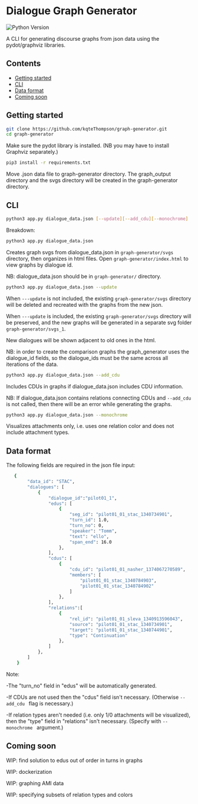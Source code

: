 # Dialogue Graph Generator

![Python Version](https://img.shields.io/badge/python-3.9-blue)

A CLI for generating discourse graphs from json data using the pydot/graphviz libraries.

## Contents
* [Getting started](#start)
* [CLI](#cli)
* [Data format](#json)
* [Coming soon](#features)

## Getting started

```bash
git clone https://github.com/kqteThompson/graph-generator.git
cd graph-generator
```
Make sure the pydot library is installed. 
(NB you may have to install Graphviz separately.)

```bash
pip3 install -r requirements.txt
```

Move .json data file to graph-generator directory.
The graph_output directory and the svgs directory will be created in the graph-generator directory.

## CLI

```bash
python3 app.py dialogue_data.json [--update][--add_cdu][--monochrome]
```

Breakdown:

```bash
python3 app.py dialogue_data.json
```
Creates graph svgs from dialogue_data.json in ```graph-generator/svgs``` directory, 
then organizes in html files. Open ```graph-generator/index.html``` to view graphs by dialogue id. 

NB: dialogue_data.json should be in ```graph-generator/``` directory.

```bash
python3 app.py dialogue_data.json --update
```
When ```---update``` is not included, the existing ```graph-generator/svgs``` directory will be deleted
and recreated with the graphs from the new json. 

When ```---update``` is included, the existing ```graph-generator/svgs``` directory will be preserved, 
and the new graphs will be generated in a separate svg folder ```graph-generator/svgs_1```. 

New dialogues will be shown adjacent to old ones in the html.

NB: in order to create the comparison graphs the graph_generator uses the dialogue_id fields, so the dialogue_ids must be the same across all iterations of the data. 


```bash
python3 app.py dialogue_data.json --add_cdu
```
Includes CDUs in graphs if dialogue_data.json includes CDU information.

NB: If dialogue_data.json contains relations connecting CDUs and ```--add_cdu``` is not called, then
there will be an error while generating the graphs.

```bash
python3 app.py dialogue_data.json --monochrome
```
Visualizes attachments only, i.e. uses one relation color and does not include attachment types.


## Data format

The following fields are required in the json file input:

```bash
   {
        "data_id": "STAC",
        "dialogues": [
            {
                "dialogue_id":"pilot01_1",
                "edus": [
                    {
                        "seg_id": "pilot01_01_stac_1340734901",
                        "turn_id": 1.0,
                        "turn_no": 0,
                        "speaker": "Tomm",
                        "text": "ello",
                        "span_end": 16.0   
                    },
                ],
                "cdus": [
                    {
                        "cdu_id": "pilot01_01_nasher_1374067270589",
                        "members": [
                            "pilot01_01_stac_1340784903",
                            "pilot01_01_stac_1340784902"
                        ]
                    },
                ], 
                "relations":[
                    {
                        "rel_id": "pilot01_01_sleva_1340913596043",
                        "source": "pilot01_01_stac_1340734901",
                        "target": "pilot01_01_stac_1340744901",
                        "type": "Continuation"
                    },
                ]
            }, 
        ]
    }

```

Note:

-The "turn_no" field in "edus" will be automatically generated.

-If CDUs are not used then the "cdus" field isn't necessary.
(Otherwise ```--add_cdu ``` flag is necessary.)

-If relation types aren't needed (i.e. only 1/0 attachments will be visualized), 
 then the "type" field in "relations" isn't necessary.
(Specify with ```--monochrome ``` argument.)


## Coming soon

WIP: find solution to edus out of order in turns in graphs

WIP: dockerization

WIP: graphing AMI data

WIP: specifying subsets of relation types and colors
